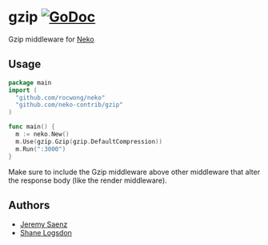 gzip [![GoDoc](https://godoc.org/github.com/neko-contrib/gzip?status.svg)](https://godoc.org/github.com/neko-contrib/gzip)
====

Gzip middleware for [Neko](https://github.com/rocwong/neko)

## Usage

~~~ go
package main
import (
  "github.com/rocwong/neko"
  "github.com/neko-contrib/gzip"
)

func main() {
  m := neko.New()
  m.Use(gzip.Gzip(gzip.DefaultCompression))
  m.Run(":3000")
}

~~~

Make sure to include the Gzip middleware above other middleware that alter the response body (like the render middleware).

## Authors
* [Jeremy Saenz](http://github.com/codegangsta)
* [Shane Logsdon](http://github.com/slogsdon)